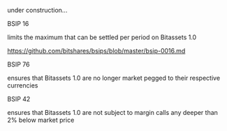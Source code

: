 under construction...


BSIP 16

limits the maximum that can be settled per period on Bitassets 1.0

https://github.com/bitshares/bsips/blob/master/bsip-0016.md

BSIP 76 

ensures that Bitassets 1.0 are no longer market pegged to their respective currencies

BSIP 42 

ensures that Bitassets 1.0 are not subject to margin calls any deeper than 2% below market price

